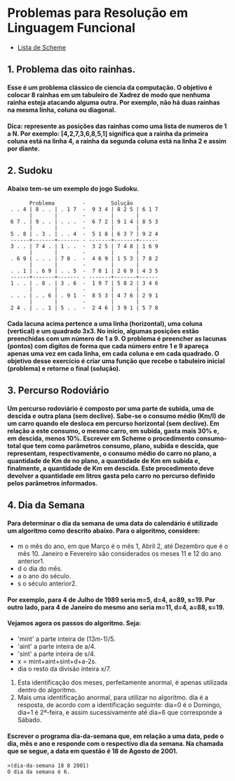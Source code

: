# Problemas para Resolução em Linguagem Funcional 
* [Lista de Scheme](https://github.com/jhonypalmer/SchemeLP-2018/blob/master/Trabalho/LP-Scheme-2018.pdf)

## 1. Problema das oito rainhas.

#### Esse é um problema clássico de ciencia da computação. O objetivo é colocar 8 rainhas em um tabuleiro de Xadrez de modo que nenhuma rainha esteja atacando alguma outra. Por exemplo, não há duas rainhas na mesma linha, coluna ou diagonal.
#### Dica: represente as posições das rainhas como uma lista de numeros de 1 a N. Por exemplo: [4,2,7,3,6,8,5,1] significa que a rainha da primeira coluna está na linha 4, a rainha da segunda coluna está na linha 2 e assim por diante. 

## 2. Sudoku

#### Abaixo tem-se um exemplo do jogo Sudoku.

```
       Problema         -        Solução
 . . 4 | 8 . . | . 1 7  -  9 3 4 | 8 2 5 | 6 1 7
       |       |        -        |       |
 6 7 . | 9 . . | . . .  -  6 7 2 | 9 1 4 | 8 5 3
       |       |        -        |       |
 5 . 8 | . 3 . | . . 4  -  5 1 8 | 6 3 7 | 9 2 4
 ------+-------+------- - -------+-------+------
 3 . . | 7 4 . | 1 . .  -  3 2 5 | 7 4 8 | 1 6 9
       |       |        -        |       |
 . 6 9 | . . . | 7 8 .  -  4 6 9 | 1 5 3 | 7 8 2
       |       |        -        |       |
 . . 1 | . 6 9 | . . 5  -  7 8 1 | 2 6 9 | 4 3 5
 ------+-------+------- - -------+-------+------
 1 . . | . 8 . | 3 . 6  -  1 9 7 | 5 8 2 | 3 4 6
       |       |        -        |       |
 . . . | . . 6 | . 9 1  -  8 5 3 | 4 7 6 | 2 9 1
       |       |        -        |       |
 2 4 . | . . 1 | 5 . .  -  2 4 6 | 3 9 1 | 5 7 8
 ```
 
 #### Cada lacuna acima pertence a uma linha (horizontal), uma coluna (vertical) e um quadrado 3x3. No início, algumas posições estão preenchidas com um número de 1 a 9. O problema é preencher as lacunas (pontos) com digitos de forma que cada número entre 1 e 9 apareça apenas uma vez em cada linha, em cada coluna e em cada quadrado. O objetivo desse exercício é criar uma função que recebe o tabuleiro inicial (problema) e retorne o final (solução).
 
 ## 3. Percurso Rodoviário
 #### Um percurso rodoviário é composto por uma parte de subida, uma de descida e outra plana (sem declive). Sabe-se o consumo médio (Km/l) de um carro quando ele desloca em percurso horizontal (sem declive). Em relação a este consumo, o mesmo carro, em subida, gasta mais 30% e, em descida, menos 10%. Escrever em Scheme o procedimento consumo-total que tem como parâmetros consumo, plano, subida e descida, que representam, respectivamente, o consumo médio do carro no plano, a quantidade de Km de no plano, a quantidade de Km em subida e, finalmente, a quantidade de Km em descida. Este procedimento deve devolver a quantidade em litros gasta pelo carro no percurso definido pelos parâmetros informados.
 
 ## 4. Dia da Semana 
 #### Para determinar o dia da semana de uma data do calendário é utilizado um algoritmo como descrito abaixo. Para o algoritmo, considere:
 * m o mês do ano, em que Março é o mês 1, Abril 2, até Dezembro que é o mês 10. Janeiro e Fevereiro são considerados os meses 11 e 12 do ano anterior1.
 * d o dia do mês.
 * a o ano do século.
 * s o século anterior2.
 #### Por exemplo, para 4 de Julho de 1989 seria m=5, d=4, a=89, s=19. Por outro lado, para 4 de Janeiro do mesmo ano seria m=11, d=4, a=88, s=19.
 #### Vejamos agora os passos do algoritmo. Seja:
 * 'mint' a parte inteira de (13m-1)/5.
 * 'aint' a parte inteira de a/4.
 * 'sint' a parte inteira de s/4.
 * x = mint+aint+sint+d+a-2s.
 * dia o resto da divisão inteira x/7.
 1. Esta identificação dos meses, perfeitamente anormal, é apenas utilizada dentro do algoritmo.
 2. Mais uma identificação anormal, para utilizar no algoritmo. dia é a resposta, de acordo com a identificação seguinte: dia=0 é o Domingo, dia=1 é 2ª-feira, e assim sucessivamente até dia=6 que corresponde a Sábado.
 #### Escrever o programa dia-da-semana que, em relação a uma data, pede o dia, mês e ano e responde com o respectivo dia da semana. Na chamada que se segue, a data em questão é 18 de Agosto de 2001.
 ```
 >(dia-da-semana 18 8 2001)
 O dia da semana é 6.
 ```
